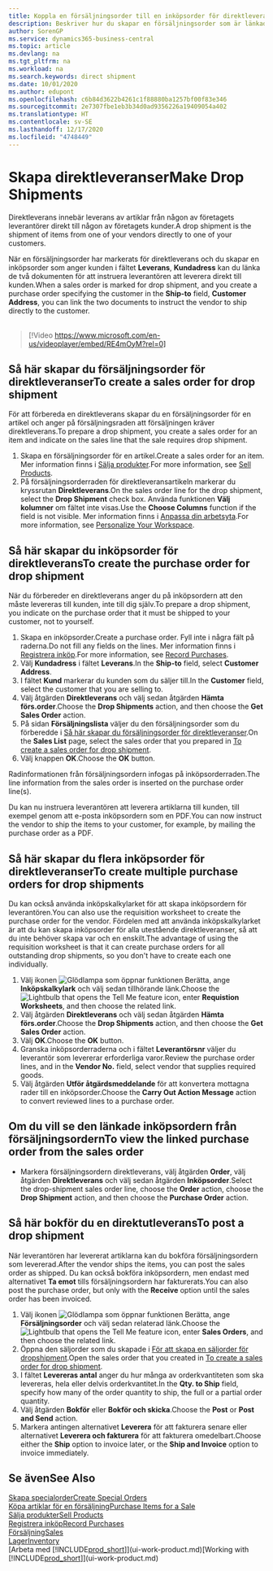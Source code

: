 ```yaml
---
title: Koppla en försäljningsorder till en inköpsorder för direktleverans | Microsoft Docs
description: Beskriver hur du skapar en försäljningsorder som är länkad till en inköpsorder för att tillåta leverans direkt från leverantören till kunden.
author: SorenGP
ms.service: dynamics365-business-central
ms.topic: article
ms.devlang: na
ms.tgt_pltfrm: na
ms.workload: na
ms.search.keywords: direct shipment
ms.date: 10/01/2020
ms.author: edupont
ms.openlocfilehash: c6b84d3622b4261c1f88880ba1257bf00f83e346
ms.sourcegitcommit: 2e7307fbe1eb3b34d0ad9356226a19409054a402
ms.translationtype: HT
ms.contentlocale: sv-SE
ms.lasthandoff: 12/17/2020
ms.locfileid: "4748449"
---
```

# <a name="make-drop-shipments"></a><span data-ttu-id="fad6d-103">Skapa direktleveranser</span><span class="sxs-lookup"><span data-stu-id="fad6d-103">Make Drop Shipments</span></span>

<span data-ttu-id="fad6d-104">Direktleverans innebär leverans av artiklar från någon av företagets leverantörer direkt till någon av företagets kunder.</span><span class="sxs-lookup"><span data-stu-id="fad6d-104">A drop shipment is the shipment of items from one of your vendors directly to one of your customers.</span></span>

<span data-ttu-id="fad6d-105">När en försäljningsorder har markerats för direktleverans och du skapar en inköpsorder som anger kunden i fältet **Leverans**, **Kundadress** kan du länka de två dokumenten för att instruera leverantören att leverera direkt till kunden.</span><span class="sxs-lookup"><span data-stu-id="fad6d-105">When a sales order is marked for drop shipment, and you create a purchase order specifying the customer in the **Ship-to** field, **Customer Address**, you can link the two documents to instruct the vendor to ship directly to the customer.</span></span>
<br><br>  
  
> [!Video https://www.microsoft.com/en-us/videoplayer/embed/RE4mOyM?rel=0]

## <a name="to-create-a-sales-order-for-drop-shipment"></a><span data-ttu-id="fad6d-106">Så här skapar du försäljningsorder för direktleveranser</span><span class="sxs-lookup"><span data-stu-id="fad6d-106">To create a sales order for drop shipment</span></span>

<span data-ttu-id="fad6d-107">För att förbereda en direktleverans skapar du en försäljningsorder för en artikel och anger på försäljningsraden att försäljningen kräver direktleverans.</span><span class="sxs-lookup"><span data-stu-id="fad6d-107">To prepare a drop shipment, you create a sales order for an item and indicate on the sales line that the sale requires drop shipment.</span></span>

1. <span data-ttu-id="fad6d-108">Skapa en försäljningsorder för en artikel.</span><span class="sxs-lookup"><span data-stu-id="fad6d-108">Create a sales order for an item.</span></span> <span data-ttu-id="fad6d-109">Mer information finns i [Sälja produkter](sales-how-sell-products.md).</span><span class="sxs-lookup"><span data-stu-id="fad6d-109">For more information, see [Sell Products](sales-how-sell-products.md).</span></span>
2. <span data-ttu-id="fad6d-110">På försäljningsorderraden för direktleveransartikeln markerar du kryssrutan **Direktleverans**.</span><span class="sxs-lookup"><span data-stu-id="fad6d-110">On the sales order line for the drop shipment, select the **Drop Shipment** check box.</span></span> <span data-ttu-id="fad6d-111">Använda funktionen **Välj kolumner** om fältet inte visas.</span><span class="sxs-lookup"><span data-stu-id="fad6d-111">Use the **Choose Columns** function if the field is not visible.</span></span> <span data-ttu-id="fad6d-112">Mer information finns i [Anpassa din arbetsyta](ui-personalization-user.md).</span><span class="sxs-lookup"><span data-stu-id="fad6d-112">For more information, see [Personalize Your Workspace](ui-personalization-user.md).</span></span>

## <a name="to-create-the-purchase-order-for-drop-shipment"></a><span data-ttu-id="fad6d-113">Så här skapar du inköpsorder för direktleverans</span><span class="sxs-lookup"><span data-stu-id="fad6d-113">To create the purchase order for drop shipment</span></span>

<span data-ttu-id="fad6d-114">När du förbereder en direktleverans anger du på inköpsordern att den måste levereras till kunden, inte till dig själv.</span><span class="sxs-lookup"><span data-stu-id="fad6d-114">To prepare a drop shipment, you indicate on the purchase order that it must be shipped to your customer, not to yourself.</span></span>

1. <span data-ttu-id="fad6d-115">Skapa en inköpsorder.</span><span class="sxs-lookup"><span data-stu-id="fad6d-115">Create a purchase order.</span></span> <span data-ttu-id="fad6d-116">Fyll inte i några fält på raderna.</span><span class="sxs-lookup"><span data-stu-id="fad6d-116">Do not fill any fields on the lines.</span></span> <span data-ttu-id="fad6d-117">Mer information finns i [Registrera inköp](purchasing-how-record-purchases.md).</span><span class="sxs-lookup"><span data-stu-id="fad6d-117">For more information, see [Record Purchases](purchasing-how-record-purchases.md).</span></span>
2. <span data-ttu-id="fad6d-118">Välj **Kundadress** i fältet **Leverans**.</span><span class="sxs-lookup"><span data-stu-id="fad6d-118">In the **Ship-to** field, select **Customer Address**.</span></span>
3. <span data-ttu-id="fad6d-119">I fältet **Kund** markerar du kunden som du säljer till.</span><span class="sxs-lookup"><span data-stu-id="fad6d-119">In the **Customer** field, select the customer that you are selling to.</span></span>
4. <span data-ttu-id="fad6d-120">Välj åtgärden **Direktleverans** och välj sedan åtgärden **Hämta förs.order**.</span><span class="sxs-lookup"><span data-stu-id="fad6d-120">Choose the **Drop Shipments** action, and then choose the **Get Sales Order** action.</span></span>
5. <span data-ttu-id="fad6d-121">På sidan **Försäljningslista** väljer du den försäljningsorder som du förberedde i [Så här skapar du försäljningsorder för direktleveranser](sales-how-drop-shipment.md#to-create-a-sales-order-for-drop-shipment).</span><span class="sxs-lookup"><span data-stu-id="fad6d-121">On the **Sales List** page, select the sales order that you prepared in [To create a sales order for drop shipment](sales-how-drop-shipment.md#to-create-a-sales-order-for-drop-shipment).</span></span>
6. <span data-ttu-id="fad6d-122">Välj knappen **OK**.</span><span class="sxs-lookup"><span data-stu-id="fad6d-122">Choose the **OK** button.</span></span>

<span data-ttu-id="fad6d-123">Radinformationen från försäljningsordern infogas på inköpsorderraden.</span><span class="sxs-lookup"><span data-stu-id="fad6d-123">The line information from the sales order is inserted on the purchase order line(s).</span></span>

<span data-ttu-id="fad6d-124">Du kan nu instruera leverantören att leverera artiklarna till kunden, till exempel genom att e-posta inköpsordern som en PDF.</span><span class="sxs-lookup"><span data-stu-id="fad6d-124">You can now instruct the vendor to ship the items to your customer, for example, by mailing the purchase order as a PDF.</span></span>     

## <a name="to-create-multiple-purchase-orders-for-drop-shipments"></a><span data-ttu-id="fad6d-125">Så här skapar du flera inköpsorder för direktleveranser</span><span class="sxs-lookup"><span data-stu-id="fad6d-125">To create multiple purchase orders for drop shipments</span></span>

<span data-ttu-id="fad6d-126">Du kan också använda inköpskalkylarket för att skapa inköpsordern för leverantören.</span><span class="sxs-lookup"><span data-stu-id="fad6d-126">You can also use the requisition worksheet to create the purchase order for the vendor.</span></span> <span data-ttu-id="fad6d-127">Fördelen med att använda inköpskalkylarket är att du kan skapa inköpsorder för alla utestående direktleveranser, så att du inte behöver skapa var och en enskilt.</span><span class="sxs-lookup"><span data-stu-id="fad6d-127">The advantage of using the requisition worksheet is that it can create purchase orders for all outstanding drop shipments, so you don't have to create each one individually.</span></span>

1. <span data-ttu-id="fad6d-128">Välj ikonen ![Glödlampa som öppnar funktionen Berätta](media/ui-search/search_small.png "Berätta vad du vill göra"), ange **Inköpskalkylark** och välj sedan tillhörande länk.</span><span class="sxs-lookup"><span data-stu-id="fad6d-128">Choose the ![Lightbulb that opens the Tell Me feature](media/ui-search/search_small.png "Tell me what you want to do") icon, enter **Requistion Worksheets**, and then choose the related link.</span></span>
2. <span data-ttu-id="fad6d-129">Välj åtgärden **Direktleverans** och välj sedan åtgärden **Hämta förs.order**.</span><span class="sxs-lookup"><span data-stu-id="fad6d-129">Choose the **Drop Shipments** action, and then choose the **Get Sales Order** action.</span></span>
3. <span data-ttu-id="fad6d-130">Välj **OK**.</span><span class="sxs-lookup"><span data-stu-id="fad6d-130">Choose the **OK** button.</span></span>
4. <span data-ttu-id="fad6d-131">Granska inköpsorderraderna och i fältet **Leverantörsnr** väljer du leverantör som levererar erforderliga varor.</span><span class="sxs-lookup"><span data-stu-id="fad6d-131">Review the purchase order lines, and in the **Vendor No.** field, select vendor that supplies required goods.</span></span> 
5. <span data-ttu-id="fad6d-132">Välj åtgärden **Utför åtgärdsmeddelande** för att konvertera mottagna rader till en inköpsorder.</span><span class="sxs-lookup"><span data-stu-id="fad6d-132">Choose the **Carry Out Action Message** action to convert reviewed lines to a purchase order.</span></span>

## <a name="to-view-the-linked-purchase-order-from-the-sales-order"></a><span data-ttu-id="fad6d-133">Om du vill se den länkade inköpsordern från försäljningsordern</span><span class="sxs-lookup"><span data-stu-id="fad6d-133">To view the linked purchase order from the sales order</span></span>

* <span data-ttu-id="fad6d-134">Markera försäljningsordern direktleverans, välj åtgärden **Order**, välj åtgärden **Direktleverans** och välj sedan åtgärden **Inköpsorder**.</span><span class="sxs-lookup"><span data-stu-id="fad6d-134">Select the drop-shipment sales order line, choose the **Order** action, choose the **Drop Shipment** action, and then choose the **Purchase Order** action.</span></span>

## <a name="to-post-a-drop-shipment"></a><span data-ttu-id="fad6d-135">Så här bokför du en direktutleverans</span><span class="sxs-lookup"><span data-stu-id="fad6d-135">To post a drop shipment</span></span>

<span data-ttu-id="fad6d-136">När leverantören har levererat artiklarna kan du bokföra försäljningsordern som levererad.</span><span class="sxs-lookup"><span data-stu-id="fad6d-136">After the vendor ships the items, you can post the sales order as shipped.</span></span> <span data-ttu-id="fad6d-137">Du kan också bokföra inköpsordern, men endast med alternativet **Ta emot** tills försäljningsordern har fakturerats.</span><span class="sxs-lookup"><span data-stu-id="fad6d-137">You can also post the purchase order, but only with the **Receive** option until the sales order has been invoiced.</span></span>

1. <span data-ttu-id="fad6d-138">Välj ikonen ![Glödlampa som öppnar funktionen Berätta](media/ui-search/search_small.png "Berätta vad du vill göra"), ange **Försäljningsorder** och välj sedan relaterad länk.</span><span class="sxs-lookup"><span data-stu-id="fad6d-138">Choose the ![Lightbulb that opens the Tell Me feature](media/ui-search/search_small.png "Tell me what you want to do") icon, enter **Sales Orders**, and then choose the related link.</span></span>
2. <span data-ttu-id="fad6d-139">Öppna den säljorder som du skapade i [För att skapa en säljorder för dropshipment](#to-create-a-sales-order-for-drop-shipment).</span><span class="sxs-lookup"><span data-stu-id="fad6d-139">Open the sales order that you created in [To create a sales order for drop shipment](#to-create-a-sales-order-for-drop-shipment).</span></span>
3. <span data-ttu-id="fad6d-140">I fältet **Levereras antal** anger du hur många av orderkvantiteten som ska levereras, hela eller delvis orderkvantitet.</span><span class="sxs-lookup"><span data-stu-id="fad6d-140">In the **Qty. to Ship** field, specify how many of the order quantity to ship, the full or a partial order quantity.</span></span>
4. <span data-ttu-id="fad6d-141">Välj åtgärden **Bokför** eller **Bokför och skicka**.</span><span class="sxs-lookup"><span data-stu-id="fad6d-141">Choose the **Post** or **Post and Send** action.</span></span>
5. <span data-ttu-id="fad6d-142">Markera antingen alternativet **Leverera** för att fakturera senare eller alternativet **Leverera och fakturera** för att fakturera omedelbart.</span><span class="sxs-lookup"><span data-stu-id="fad6d-142">Choose either the **Ship** option to invoice later, or the **Ship and Invoice** option to invoice immediately.</span></span>

## <a name="see-also"></a><span data-ttu-id="fad6d-143">Se även</span><span class="sxs-lookup"><span data-stu-id="fad6d-143">See Also</span></span>

[<span data-ttu-id="fad6d-144">Skapa specialorder</span><span class="sxs-lookup"><span data-stu-id="fad6d-144">Create Special Orders</span></span>](sales-how-to-create-special-orders.md)  
[<span data-ttu-id="fad6d-145">Köpa artiklar för en försäljning</span><span class="sxs-lookup"><span data-stu-id="fad6d-145">Purchase Items for a Sale</span></span>](purchasing-how-purchase-products-sale.md)  
[<span data-ttu-id="fad6d-146">Sälja produkter</span><span class="sxs-lookup"><span data-stu-id="fad6d-146">Sell Products</span></span>](sales-how-sell-products.md)  
[<span data-ttu-id="fad6d-147">Registrera inköp</span><span class="sxs-lookup"><span data-stu-id="fad6d-147">Record Purchases</span></span>](purchasing-how-record-purchases.md)  
[<span data-ttu-id="fad6d-148">Försäljning</span><span class="sxs-lookup"><span data-stu-id="fad6d-148">Sales</span></span>](sales-manage-sales.md)  
[<span data-ttu-id="fad6d-149">Lager</span><span class="sxs-lookup"><span data-stu-id="fad6d-149">Inventory</span></span>](inventory-manage-inventory.md)  
<span data-ttu-id="fad6d-150">[Arbeta med [!INCLUDE[prod_short](includes/prod_short.md)]](ui-work-product.md)</span><span class="sxs-lookup"><span data-stu-id="fad6d-150">[Working with [!INCLUDE[prod_short](includes/prod_short.md)]](ui-work-product.md)</span></span>
